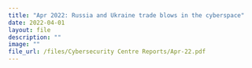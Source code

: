 ```yaml
---
title: "Apr 2022: Russia and Ukraine trade blows in the cyberspace"
date: 2022-04-01
layout: file
description: ""
image: ""
file_url: /files/Cybersecurity Centre Reports/Apr-22.pdf
---
```

